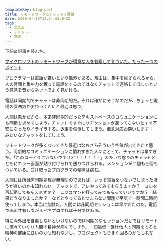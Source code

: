 ```yaml
---
templateKey: blog-post
title: リモートワークとチャットと電話
date: 2020-04-15T15:04:02.945Z
tags:
  - ポエム
  - チャット
  - 電話
---
```

下記の記事を読んだ。

[マイクロソフトのリモートワークが得意な人を観察して気づいた、たった一つのポイント](http://simplearchitect.hatenablog.com/entry/2020/04/15/100449)

プログラマーは電話が嫌いという風潮がある。理由は、集中を妨げられるから。人の時間と集中力を奪って電話をするのではなくチャットで連絡してほしいという意見を昔からネットでよく見かける。

電話は同期的でチャットは非同期的だ。それは確かにそうなのだが、ちょっと現場の雰囲気が変わってきたと最近は思う。

人間は愚かだから、本来非同期的だったテキストベースのコミュニケーションにも同期を求めてしまう。チャットですぐにリアクションが返ってこないとすぐ不安になったりイライラする。返事を催促してしまう。至急対応お願いします！　みたいなチャットをしてしまう。

リモートワークが多くなってきた最近はなおさらそういう空気が出てきたと思う。同期的なコミュニケーションに慣れすぎた人々にとって、チャットは早すぎた。「このコードうごかないですけど！！！！！！」みたいな怒りのチャットとともにエラー画面が貼り付けられて送りつけられる。メンションが二個も三個もついている。受け取ったプログラマの精神は病む。

人間には所詮非同期処理が無理なのであれば、いっそ電話をつないでしまったほうが良いのかも知れない。チャットで、アレやってみてもらえますか？　コレを再起動してもらえますか？　このコマンド打ってみてもらっていいですか？　結果どうなりましたか？　などとやってるとつまらない問題で平気で一時間二時間使ってしまう。本当に無駄だ。人間には非同期セッションは早すぎたのだ。電話で画面共有しながらペアプロすれば十分で終わる。

特に今外出を自粛しないといけないので非同期的なセッションだけではリモートに慣れていない人間の精神が病んでしまう。一日最低一回は他人と同期をとると精神の健康に良いのかも知れないし、プロジェクトもうまく回るのかもしれない。